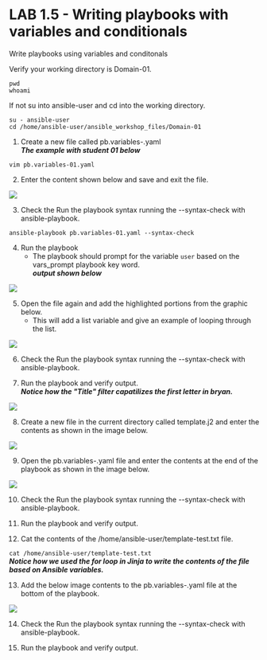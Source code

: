 # LAB 1.5 - Writing playbooks with variables and conditionals

Write playbooks using variables and conditonals

Verify your working directory is Domain-01.

```
pwd
whoami
```

If not su into ansible-user and cd into the working directory.

```
su - ansible-user
cd /home/ansible-user/ansible_workshop_files/Domain-01
```

1. Create a new file called pb.variables-<student number>.yaml
 <br> ___The example with student 01 below___

```vim pb.variables-01.yaml```

2. Enter the content shown below and save and exit the file.

![](/images/lab-1.5-playdefine-vars.png)

3. Check the Run the playbook syntax running the --syntax-check with ansible-playbook.

```ansible-playbook pb.variables-01.yaml --syntax-check```

4. Run the playbook
      * The playbook should prompt for the variable ```user``` based on the vars_prompt playbook key word.
<br>___output shown below___

![](/images/lab-1.5-play-out1.png)

5. Open the file again and add the highlighted portions from the graphic below.
   * This will add a list variable and give an example of looping through the list.

![](/images/lab-1.5-playdefine-vars-list.png)

6. Check the Run the playbook syntax running the --syntax-check with ansible-playbook.

7. Run the playbook and verify output.
<br>___Notice how the "Title" filter capatilizes the first letter in bryan.___

![](/images/lab-1.5-playdefine-vars-list01.png)

8. Create a new file in the current directory called template.j2 and enter the contents as shown in the image below.

![](/images/lab-template-j2.png)

9. Open the pb.variables-<student>.yaml file and enter the contents at the end of the playbook as shown in the image below.
 
![](/images/lab-template-task.png)

10. Check the Run the playbook syntax running the --syntax-check with ansible-playbook.

11. Run the playbook and verify output.

12. Cat the contents of the /home/ansible-user/template-test.txt file.

```cat /home/ansible-user/template-test.txt```
<br>___Notice how we used the for loop in Jinja to write the contents of the file based on Ansible variables.___

13. Add the below image contents to the pb.variables-<student>.yaml file at the bottom of the playbook.
 
 ![](/images/lab-facts-task.png)
 
14. Check the Run the playbook syntax running the --syntax-check with ansible-playbook.

15. Run the playbook and verify output.
 








